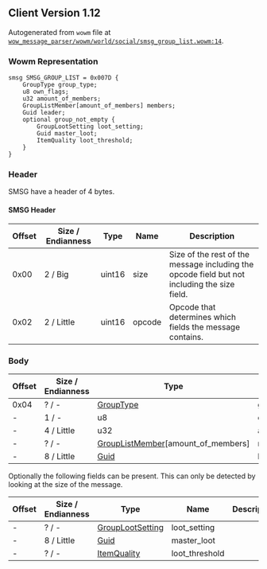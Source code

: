## Client Version 1.12

Autogenerated from `wowm` file at [`wow_message_parser/wowm/world/social/smsg_group_list.wowm:14`](https://github.com/gtker/wow_messages/tree/main/wow_message_parser/wowm/world/social/smsg_group_list.wowm#L14).

### Wowm Representation
```rust,ignore
smsg SMSG_GROUP_LIST = 0x007D {
    GroupType group_type;
    u8 own_flags;
    u32 amount_of_members;
    GroupListMember[amount_of_members] members;
    Guid leader;
    optional group_not_empty {
        GroupLootSetting loot_setting;
        Guid master_loot;
        ItemQuality loot_threshold;
    }
}
```
### Header
SMSG have a header of 4 bytes.

#### SMSG Header
| Offset | Size / Endianness | Type   | Name   | Description |
| ------ | ----------------- | ------ | ------ | ----------- |
| 0x00   | 2 / Big           | uint16 | size   | Size of the rest of the message including the opcode field but not including the size field.|
| 0x02   | 2 / Little        | uint16 | opcode | Opcode that determines which fields the message contains.|
### Body
| Offset | Size / Endianness | Type | Name | Description |
| ------ | ----------------- | ---- | ---- | ----------- |
| 0x04 | ? / - | [GroupType](grouptype.md) | group_type |  |
| - | 1 / - | u8 | own_flags |  |
| - | 4 / Little | u32 | amount_of_members |  |
| - | ? / - | [GroupListMember](grouplistmember.md)[amount_of_members] | members |  |
| - | 8 / Little | [Guid](../spec/packed-guid.md) | leader |  |

Optionally the following fields can be present. This can only be detected by looking at the size of the message.

| Offset | Size / Endianness | Type | Name | Description |
| ------ | ----------------- | ---- | ---- | ----------- |
| - | ? / - | [GroupLootSetting](grouplootsetting.md) | loot_setting |  |
| - | 8 / Little | [Guid](../spec/packed-guid.md) | master_loot |  |
| - | ? / - | [ItemQuality](itemquality.md) | loot_threshold |  |
